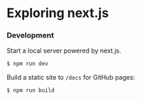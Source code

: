 # Exploring next.js

### Development

Start a local server powered by next.js.

```bash
$ npm run dev
```

Build a static site to `/docs` for GitHub pages:

```bash
$ npm run build
```